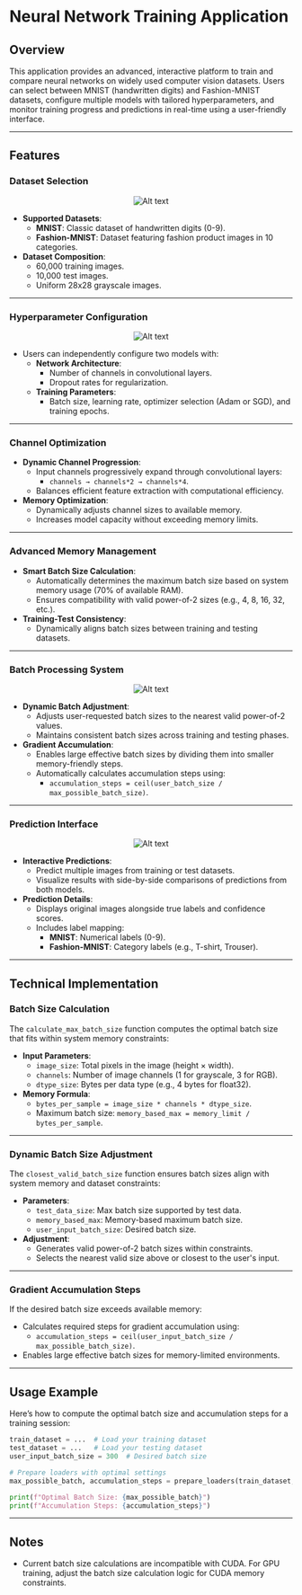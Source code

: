 # Neural Network Training Application

## Overview
This application provides an advanced, interactive platform to train and compare neural networks on widely used computer vision datasets. Users can select between MNIST (handwritten digits) and Fashion-MNIST datasets, configure multiple models with tailored hyperparameters, and monitor training progress and predictions in real-time using a user-friendly interface.

---

## Features

### Dataset Selection

<p align="center">
  <img src="images/home_page.png" alt="Alt text">
</p>

- **Supported Datasets**:
  - **MNIST**: Classic dataset of handwritten digits (0-9).
  - **Fashion-MNIST**: Dataset featuring fashion product images in 10 categories.
- **Dataset Composition**:
  - 60,000 training images.
  - 10,000 test images.
  - Uniform 28x28 grayscale images.

---

### Hyperparameter Configuration

<p align="center">
  <img src="images/hyperparamter.png" alt="Alt text">
</p>

- Users can independently configure two models with:
  - **Network Architecture**:
    - Number of channels in convolutional layers.
    - Dropout rates for regularization.
  - **Training Parameters**:
    - Batch size, learning rate, optimizer selection (Adam or SGD), and training epochs.

---

### Channel Optimization
- **Dynamic Channel Progression**:
  - Input channels progressively expand through convolutional layers:
    - `channels → channels*2 → channels*4`.
  - Balances efficient feature extraction with computational efficiency.
- **Memory Optimization**:
  - Dynamically adjusts channel sizes to available memory.
  - Increases model capacity without exceeding memory limits.

---

### Advanced Memory Management
- **Smart Batch Size Calculation**:
  - Automatically determines the maximum batch size based on system memory usage (70% of available RAM).
  - Ensures compatibility with valid power-of-2 sizes (e.g., 4, 8, 16, 32, etc.).
- **Training-Test Consistency**:
  - Dynamically aligns batch sizes between training and testing datasets.

---

### Batch Processing System

<p align="center">
  <img src="images/training_page.png" alt="Alt text">
</p>



- **Dynamic Batch Adjustment**:
  - Adjusts user-requested batch sizes to the nearest valid power-of-2 values.
  - Maintains consistent batch sizes across training and testing phases.
- **Gradient Accumulation**:
  - Enables large effective batch sizes by dividing them into smaller memory-friendly steps.
  - Automatically calculates accumulation steps using:
    - `accumulation_steps = ceil(user_batch_size / max_possible_batch_size)`.

---

### Prediction Interface

<p align="center">
  <img src="images/predictions.png" alt="Alt text">
</p>


- **Interactive Predictions**:
  - Predict multiple images from training or test datasets.
  - Visualize results with side-by-side comparisons of predictions from both models.
- **Prediction Details**:
  - Displays original images alongside true labels and confidence scores.
  - Includes label mapping:
    - **MNIST**: Numerical labels (0-9).
    - **Fashion-MNIST**: Category labels (e.g., T-shirt, Trouser).

---

## Technical Implementation

### Batch Size Calculation
The `calculate_max_batch_size` function computes the optimal batch size that fits within system memory constraints:
- **Input Parameters**:
  - `image_size`: Total pixels in the image (height × width).
  - `channels`: Number of image channels (1 for grayscale, 3 for RGB).
  - `dtype_size`: Bytes per data type (e.g., 4 bytes for float32).
- **Memory Formula**:
  - `bytes_per_sample = image_size * channels * dtype_size`.
  - Maximum batch size: `memory_based_max = memory_limit / bytes_per_sample`.

---

### Dynamic Batch Size Adjustment
The `closest_valid_batch_size` function ensures batch sizes align with system memory and dataset constraints:
- **Parameters**:
  - `test_data_size`: Max batch size supported by test data.
  - `memory_based_max`: Memory-based maximum batch size.
  - `user_input_batch_size`: Desired batch size.
- **Adjustment**:
  - Generates valid power-of-2 batch sizes within constraints.
  - Selects the nearest valid size above or closest to the user's input.

---

### Gradient Accumulation Steps
If the desired batch size exceeds available memory:
- Calculates required steps for gradient accumulation using:
  - `accumulation_steps = ceil(user_input_batch_size / max_possible_batch_size)`.
- Enables large effective batch sizes for memory-limited environments.

---

## Usage Example

Here’s how to compute the optimal batch size and accumulation steps for a training session:

```python
train_dataset = ...  # Load your training dataset
test_dataset = ...   # Load your testing dataset
user_input_batch_size = 300  # Desired batch size

# Prepare loaders with optimal settings
max_possible_batch, accumulation_steps = prepare_loaders(train_dataset, test_dataset, user_input_batch_size)

print(f"Optimal Batch Size: {max_possible_batch}")
print(f"Accumulation Steps: {accumulation_steps}")
```

---

## Notes
- Current batch size calculations are incompatible with CUDA. For GPU training, adjust the batch size calculation logic for CUDA memory constraints.


